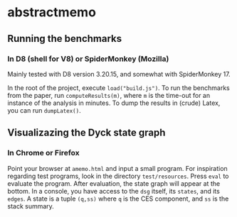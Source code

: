 abstractmemo
============

Running the benchmarks
----------------------

### In D8 (shell for V8) or SpiderMonkey (Mozilla)

Mainly tested with D8 version 3.20.15, and somewhat with SpiderMonkey 17.

In the root of the project, execute ``load("build.js")``.
To run the benchmarks from the paper, run ``computeResults(m)``, where ``m`` is the time-out for an instance of the analysis in minutes.
To dump the results in (crude) Latex, you can run ``dumpLatex()``.


Visualizazing the Dyck state graph
------------------------------------------

### In Chrome or Firefox

Point your browser at ``amemo.html`` and input a small program.
For inspiration regarding test programs, look in the directory ``test/resources``.
Press ``eval`` to evaluate the program.
After evaluation, the state graph will appear at the bottom.
In a console, you have access to the ``dsg`` itself, its ``states``, and its ``edges``.
A state is a tuple ``(q,ss)`` where ``q`` is the CES component, and ``ss`` is the stack summary.
